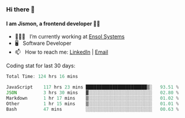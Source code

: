 ### Hi there 👋

#### I am Jismon, a frontend developer 👦🏻

- 🧑🏻‍💻   &nbsp; I’m currently working at <a href='https://www.ensolsystems.com/' target="_blank">Ensol Systems</a>
- 🖥   &nbsp; Software Developer
- 📫   &nbsp; How to reach me: <a href='https://www.linkedin.com/in/jismonthomas/'>LinkedIn</a> | <a href='mailto:hellojismonthomas@gmail.com'>Email</a>

Coding stat for last 30 days:
<!--START_SECTION:waka-->

```javascript
Total Time: 124 hrs 16 mins

JavaScript    117 hrs 23 mins ███████████████████████▒░   93.51 %
JSON          3 hrs 30 mins   ▓░░░░░░░░░░░░░░░░░░░░░░░░   02.80 %
Markdown      1 hr 17 mins    ▒░░░░░░░░░░░░░░░░░░░░░░░░   01.02 %
Other         1 hr 15 mins    ▒░░░░░░░░░░░░░░░░░░░░░░░░   01.01 %
Bash          47 mins         ░░░░░░░░░░░░░░░░░░░░░░░░░   00.63 %
```

<!--END_SECTION:waka-->

<!--
**jismonthomas/jismonthomas** is a ✨ _special_ ✨ repository because its `README.md` (this file) appears on your GitHub profile.

Here are some ideas to get you started:

- 🔭 I’m currently working on ...
- 🌱 I’m currently learning ...
- 👯 I’m looking to collaborate on ...
- 🤔 I’m looking for help with ...
- 💬 Ask me about ...
- 📫 How to reach me: ...
- 😄 Pronouns: ...
- ⚡ Fun fact: ...
-->
